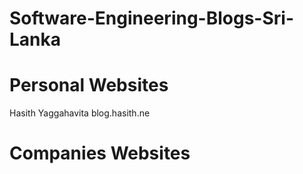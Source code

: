 # Software-Engineering-Blogs-Sri-Lanka

Personal Websites
=================

Hasith Yaggahavita  blog.hasith.ne

Companies Websites
=================


